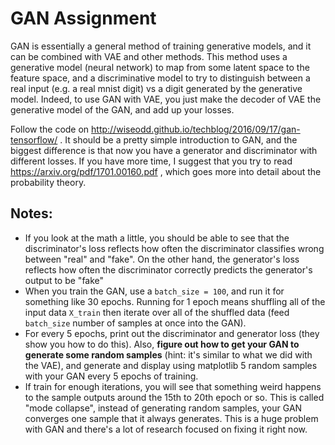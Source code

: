 # GAN Assignment
GAN is essentially a general method of training generative models, and it can be combined with VAE and other methods. This method uses a generative model (neural network) to map from some latent space to the feature space, and a discriminative model to try to distinguish between a real input (e.g. a real mnist digit) vs a digit generated by the generative model. Indeed, to use GAN with VAE, you just make the decoder of VAE the generative model of the GAN, and add up your losses.

Follow the code on http://wiseodd.github.io/techblog/2016/09/17/gan-tensorflow/ . It should be a pretty simple introduction to GAN, and the biggest difference is that now you have a generator and discriminator with different losses. If you have more time, I suggest that you try to read https://arxiv.org/pdf/1701.00160.pdf , which goes more into detail about the probability theory.

## Notes:
* If you look at the math a little, you should be able to see that the discriminator's loss reflects how often the discriminator classifies wrong between "real" and "fake". On the other hand, the generator's loss reflects how often the discriminator correctly predicts the generator's output to be "fake"
* When you train the GAN, use a `batch_size = 100`, and run it for something like 30 epochs. Running for 1 epoch means shuffling all of the input data `X_train` then iterate over all of the shuffled data (feed `batch_size` number of samples at once into the GAN).
* For every 5 epochs, print out the discriminator and generator loss (they show you how to do this). Also, **figure out how to get your GAN to generate some random samples** (hint: it's similar to what we did with the VAE), and generate and display using matplotlib 5 random samples with your GAN every 5 epochs of training.
* If train for enough iterations, you will see that something weird happens to the sample outputs around the 15th to 20th epoch or so. This is called "mode collapse", instead of generating random samples, your GAN converges one sample that it always generates. This is a huge problem with GAN and there's a lot of research focused on fixing it right now.
